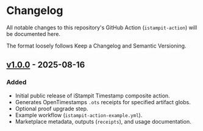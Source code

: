 # Changelog

All notable changes to this repository's GitHub Action (`istampit-action`) will be documented here.

The format loosely follows Keep a Changelog and Semantic Versioning.

## [v1.0.0] - 2025-08-16

### Added

- Initial public release of iStampit Timestamp composite action.
- Generates OpenTimestamps `.ots` receipts for specified artifact globs.
- Optional proof upgrade step.
- Example workflow (`istampit-action-example.yml`).
- Marketplace metadata, outputs (`receipts`), and usage documentation.

[v1.0.0]: https://github.com/SinAi-Inc/iStampit.io/releases/tag/v1.0.0
